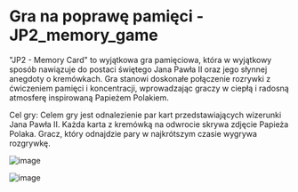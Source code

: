 # Gra na poprawę pamięci - JP2_memory_game

"JP2 - Memory Card" to wyjątkowa gra pamięciowa, która w wyjątkowy sposób nawiązuje do postaci świętego Jana Pawła II oraz jego słynnej anegdoty o kremówkach. Gra stanowi doskonałe połączenie rozrywki z ćwiczeniem pamięci i koncentracji, wprowadzając graczy w ciepłą i radosną atmosferę inspirowaną Papieżem Polakiem.

Cel gry:
Celem gry jest odnalezienie par kart przedstawiających wizerunki Jana Pawła II. Każda karta z kremówką na odwrocie skrywa zdjęcie Papieża Polaka. Gracz, który odnajdzie pary w najkrótszym czasie wygrywa rozgrywkę.

![image](https://github.com/user-attachments/assets/13bee621-607c-4348-b3bd-62a3f0a9a697)

![image](https://github.com/user-attachments/assets/b542751e-2782-4899-b4b1-bf6bd2136242)
